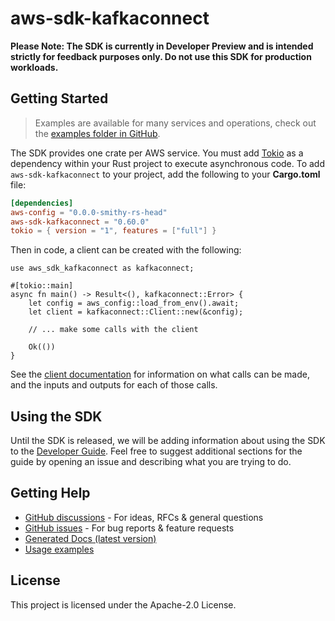# aws-sdk-kafkaconnect

**Please Note: The SDK is currently in Developer Preview and is intended strictly for
feedback purposes only. Do not use this SDK for production workloads.**

## Getting Started

> Examples are available for many services and operations, check out the
> [examples folder in GitHub](https://github.com/awslabs/aws-sdk-rust/tree/main/examples).

The SDK provides one crate per AWS service. You must add [Tokio](https://crates.io/crates/tokio)
as a dependency within your Rust project to execute asynchronous code. To add `aws-sdk-kafkaconnect` to
your project, add the following to your **Cargo.toml** file:

```toml
[dependencies]
aws-config = "0.0.0-smithy-rs-head"
aws-sdk-kafkaconnect = "0.60.0"
tokio = { version = "1", features = ["full"] }
```

Then in code, a client can be created with the following:

```rust,no_run
use aws_sdk_kafkaconnect as kafkaconnect;

#[tokio::main]
async fn main() -> Result<(), kafkaconnect::Error> {
    let config = aws_config::load_from_env().await;
    let client = kafkaconnect::Client::new(&config);

    // ... make some calls with the client

    Ok(())
}
```

See the [client documentation](https://docs.rs/aws-sdk-kafkaconnect/latest/aws_sdk_kafkaconnect/client/struct.Client.html)
for information on what calls can be made, and the inputs and outputs for each of those calls.

## Using the SDK

Until the SDK is released, we will be adding information about using the SDK to the
[Developer Guide](https://docs.aws.amazon.com/sdk-for-rust/latest/dg/welcome.html). Feel free to suggest
additional sections for the guide by opening an issue and describing what you are trying to do.

## Getting Help

* [GitHub discussions](https://github.com/awslabs/aws-sdk-rust/discussions) - For ideas, RFCs & general questions
* [GitHub issues](https://github.com/awslabs/aws-sdk-rust/issues/new/choose) - For bug reports & feature requests
* [Generated Docs (latest version)](https://awslabs.github.io/aws-sdk-rust/)
* [Usage examples](https://github.com/awslabs/aws-sdk-rust/tree/main/examples)

## License

This project is licensed under the Apache-2.0 License.

